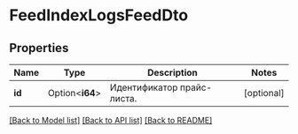 # FeedIndexLogsFeedDto

## Properties

Name | Type | Description | Notes
------------ | ------------- | ------------- | -------------
**id** | Option<**i64**> | Идентификатор прайс-листа. | [optional]

[[Back to Model list]](../README.md#documentation-for-models) [[Back to API list]](../README.md#documentation-for-api-endpoints) [[Back to README]](../README.md)


